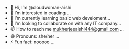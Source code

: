 - 👋 Hi, I’m @cloudwoman-aishi
- 👀 I’m interested in coading ...
- 🌱 I’m currently learning basic web develoment...
- 💞️ I’m looking to collaborate on with any IT company...
- 📫 How to reach me mukherjeeaishi444@gmail.com ...
- 😄 Pronouns: she/her ...
- ⚡ Fun fact: nooooo ...

<!---
cloudwoman-aishi/cloudwoman-aishi is a ✨ special ✨ repository because its `README.md` (this file) appears on your GitHub profile.
You can click the Preview link to take a look at your changes.
--->

